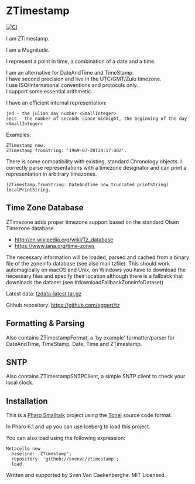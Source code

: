 # ZTimestamp

[![CI](https://github.com/svenvc/ztimestamp/actions/workflows/CI.yml/badge.svg)](https://github.com/svenvc/ztimestamp/actions/workflows/CI.yml)

I am ZTimestamp.


I am a Magnitude.


I represent a point in time, a combination of a date and a time.


I am an alternative for DateAndTime and TimeStamp.  
I have second precision and live in the UTC/GMT/Zulu timezone.  
I use ISO/International conventions and protocols only.   
I support some essential arithmetic.  

I have an efficient internal representation:

	jnd - the julian day number <SmallInteger>
	secs - the number of seconds since midnight, the beginning of the day <SmallInteger>

Examples:

	ZTimestamp now.
	ZTimestamp fromString: '1969-07-20T20:17:40Z'.

There is some compatibility with existing, standard Chronology objects.
I correctly parse representations with a timezone designator
and can print a representation in arbitrary timezones. 

	(ZTimestamp fromString: DateAndTime now truncated printString) localPrintString.


## Time Zone Database

ZTimezone adds proper timezone support based on the standard Olsen Timezone database. 

- http://en.wikipedia.org/wiki/Tz_database
- https://www.iana.org/time-zones

The necessary information will be loaded, parsed and cached from a binary file of the zoneinfo database (see also man tzfile). This should work automagically on macOS and Unix, on Windows you have to download the necessary files and specify their location although there is a fallback that downloads the dataset (see #downloadFallbackZoneinfoDataset)

Latest data: [tzdata-latest.tar.gz](https://www.iana.org/time-zones/repository/tzdata-latest.tar.gz)

Github repository: https://github.com/eggert/tz


## Formatting & Parsing

Also contains ZTimestampFormat, a 'by example' formatter/parser for DateAndTime, TimeStamp, Date, Time and ZTimestamp.


## SNTP

Also contains ZTimestampSNTPClient, a simple SNTP client to check your local clock.


## Installation

This is a [Pharo Smalltalk](http://wwww.pharo.st) project 
using the [Tonel](https://github.com/pharo-vcs/tonel) source code format.

In Pharo 6.1 and up you can use Iceberg to load this project.

You can also load using the following expression:

    Metacello new
      baseline: 'ZTimestamp';
      repository: 'github://svenvc/ztimestamp';
      load.
   
Written and supported by Sven Van Caekenberghe. MIT Licensed.
